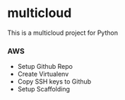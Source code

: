 # multicloud
This is a multicloud project for Python 


### AWS

* Setup Github Repo
* Create Virtualenv
* Copy SSH keys to Github
* Setup Scaffolding
